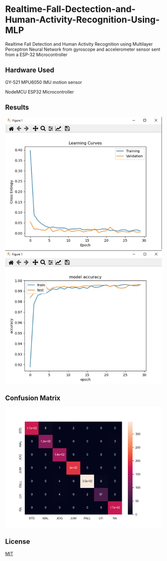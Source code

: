 # Realtime-Fall-Dectection-and-Human-Activity-Recognition-Using-MLP

Realtime Fall Detection and Human Activity Recognition using Multilayer Perceptron Neural Network from gyroscope and accelerometer sensor sent from a ESP-32 Microcontroller

## Hardware Used

GY-521 MPU6050 IMU motion sensor

NodeMCU ESP32 Microcontroller

## Results
![Image_1](Results/2.jpeg)
![Image_2](Results/3.jpeg)

## Confusion Matrix

![Image_3](Results/1.png)


## License
[MIT](https://choosealicense.com/licenses/mit/)
